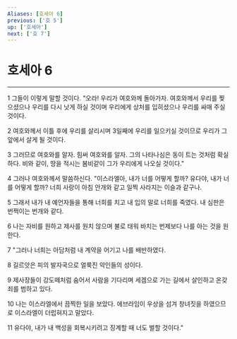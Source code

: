 ```yaml
---
Aliases: [호세아 6]
previous: ['호 5']
up: ['호세아']
next: ['호 7']
---
```

# 호세아 6

***


1 그들이 이렇게 말할 것이다. "오라! 우리가 여호와께 돌아가자. 여호와께서 우리를 찢으셨으나 우리를 다시 낫게 하실 것이며 우리에게 상처를 입히셨으나 우리를 싸매 주실 것이다. 

2 여호와께서 이틀 후에 우리를 살리시며 3일째에 우리를 일으키실 것이므로 우리가 그 앞에서 살게 될 것이다. 

3 그러므로 여호와를 알자. 힘써 여호와를 알자. 그의 나타나심은 동이 트는 것처럼 확실하다. 비와 같이, 땅을 적시는 봄비같이 그가 우리에게 나오실 것이다." 

4 그러나 여호와께서 말씀하신다. "이스라엘아, 내가 너를 어떻게 할까? 유다야, 내가 너를 어떻게 할까? 너희 사랑이 아침 안개와 같고 일찍 사라지는 이슬과 같구나. 

5 그래서 내가 내 예언자들을 통해 너희를 치고 내 입의 말로 너희를 죽였다. 내 심판은 번쩍이는 번개와 같다. 

6 나는 자비를 원하고 제사를 원치 않으며 불로 태워 바치는 번제보다 나를 아는 것을 원한다. 

7 "그러나 너희는 아담처럼 내 계약을 어기고 나를 배반하였다. 

8 길르앗은 피의 발자국으로 얼룩진 악인들의 성이다. 

9 제사장들이 강도떼처럼 숨어서 사람을 기다리며 세겜으로 가는 길에서 살인하고 온갖 죄를 범하고 있다. 

10 나는 이스라엘에서 끔찍한 일을 보았다. 에브라임이 우상을 섬겨 창녀짓을 하였으므로 이스라엘이 더럽혀지고 말았다. 

11 유다야, 내가 내 백성을 회복시키려고 징계할 때 너도 벌할 것이다."
